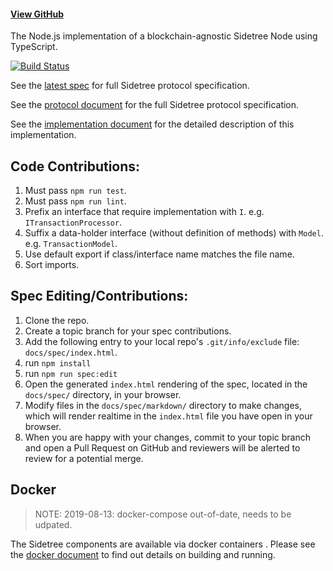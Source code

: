 
#### [View GitHub](https://github.com/decentralized-identity/sidetree)

The Node.js implementation of a blockchain-agnostic Sidetree Node using TypeScript.

[![Build Status](https://travis-ci.org/decentralized-identity/sidetree.svg?branch=master)](https://travis-ci.org/decentralized-identity/sidetree)

See the [latest spec](https://identity.foundation/sidetree/docs/spec/) for full Sidetree protocol specification.

See the [protocol document](docs/protocol.md) for the full Sidetree protocol specification.

See the [implementation document](docs/implementation.md) for the detailed description of this implementation.


## Code Contributions:

1. Must pass `npm run test`.
1. Must pass `npm run lint`.
1. Prefix an interface that require implementation with `I`. e.g. `ITransactionProcessor`.
1. Suffix a data-holder interface (without definition of methods) with `Model`. e.g. `TransactionModel`.
1. Use default export if class/interface name matches the file name.
1. Sort imports.

## Spec Editing/Contributions:

1. Clone the repo.
2. Create a topic branch for your spec contributions.
3. Add the following entry to your local repo's `.git/info/exclude` file: `docs/spec/index.html`.
4. run `npm install`
5. run `npm run spec:edit`
6. Open the generated `index.html` rendering of the spec, located in the `docs/spec/` directory, in your browser. 
7. Modify files in the `docs/spec/markdown/` directory to make changes, which will render realtime in the `index.html` file you have open in your browser.
8. When you are happy with your changes, commit to your topic branch and open a Pull Request on GitHub and reviewers will be alerted to review for a potential merge.

## Docker
> NOTE: 2019-08-13: docker-compose out-of-date, needs to be udpated.

The Sidetree components are available via docker containers . Please see the [docker document](docs/docker.md) to find out details on building and running.
